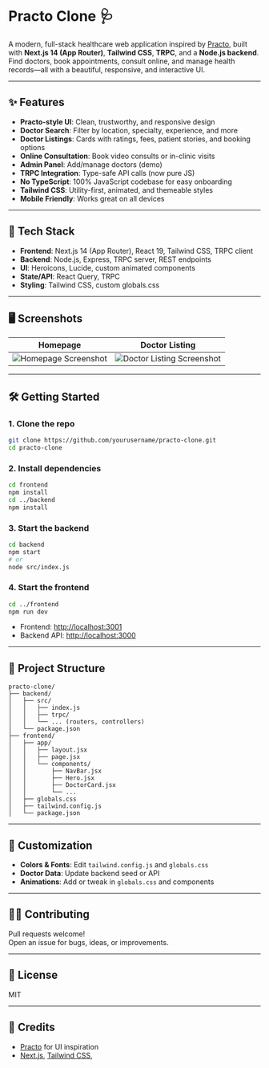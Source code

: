 # Practo Clone 🩺

A modern, full-stack healthcare web application inspired by [Practo](https://www.practo.com/), built with **Next.js 14 (App Router)**, **Tailwind CSS**, **TRPC**, and a **Node.js backend**.  
Find doctors, book appointments, consult online, and manage health records—all with a beautiful, responsive, and interactive UI.

---

## ✨ Features

- **Practo-style UI**: Clean, trustworthy, and responsive design
- **Doctor Search**: Filter by location, specialty, experience, and more
- **Doctor Listings**: Cards with ratings, fees, patient stories, and booking options
- **Online Consultation**: Book video consults or in-clinic visits
- **Admin Panel**: Add/manage doctors (demo)
- **TRPC Integration**: Type-safe API calls (now pure JS)
- **No TypeScript**: 100% JavaScript codebase for easy onboarding
- **Tailwind CSS**: Utility-first, animated, and themeable styles
- **Mobile Friendly**: Works great on all devices

---

## 🚀 Tech Stack

- **Frontend**: Next.js 14 (App Router), React 19, Tailwind CSS, TRPC client
- **Backend**: Node.js, Express, TRPC server, REST endpoints
- **UI**: Heroicons, Lucide, custom animated components
- **State/API**: React Query, TRPC
- **Styling**: Tailwind CSS, custom globals.css

---

## 🖥️ Screenshots

| Homepage | Doctor Listing |
|----------|---------------|
| ![Homepage Screenshot](./screenshots/homepage.png) | ![Doctor Listing Screenshot](./screenshots/doctor-listing.png) |

---

## 🛠️ Getting Started

### 1. Clone the repo

```bash
git clone https://github.com/yourusername/practo-clone.git
cd practo-clone
```

### 2. Install dependencies

```bash
cd frontend
npm install
cd ../backend
npm install
```

### 3. Start the backend

```bash
cd backend
npm start
# or
node src/index.js
```

### 4. Start the frontend

```bash
cd ../frontend
npm run dev
```

- Frontend: [http://localhost:3001](http://localhost:3001)
- Backend API: [http://localhost:3000](http://localhost:3000)

---

## 🧩 Project Structure

```
practo-clone/
├── backend/
│   ├── src/
│   │   ├── index.js
│   │   ├── trpc/
│   │   └── ... (routers, controllers)
│   └── package.json
├── frontend/
│   ├── app/
│   │   ├── layout.jsx
│   │   ├── page.jsx
│   │   └── components/
│   │       ├── NavBar.jsx
│   │       ├── Hero.jsx
│   │       ├── DoctorCard.jsx
│   │       └── ...
│   ├── globals.css
│   ├── tailwind.config.js
│   └── package.json
```

---

## 🎨 Customization

- **Colors & Fonts**: Edit `tailwind.config.js` and `globals.css`
- **Doctor Data**: Update backend seed or API
- **Animations**: Add or tweak in `globals.css` and components

---

## 🧑‍💻 Contributing

Pull requests welcome!  
Open an issue for bugs, ideas, or improvements.

---

## 📄 License

MIT

---

## 🙏 Credits

- [Practo](https://www.practo.com/) for UI inspiration
- [Next.js](https://nextjs.org/), [Tailwind CSS](https://tailwindcss.com/),
